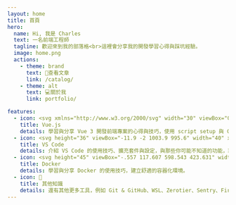 ```yaml
---
layout: home
title: 首頁
hero:
  name: Hi, 我是 Charles
  text: 一名前端工程師
  tagline: 歡迎來到我的部落格<br>這裡會分享我的開發學習心得與踩坑經驗。
  image: home.png
  actions:
    - theme: brand
      text: 📖查看文章
      link: /catalog/
    - theme: alt
      text: 💻關於我
      link: portfolio/

features:
  - icon: <svg xmlns="http://www.w3.org/2000/svg" width="30" viewBox="0 0 256 220.8"><path fill="#41B883" d="M204.8 0H256L128 220.8 0 0h97.92L128 51.2 157.44 0h47.36Z"/><path fill="#41B883" d="m0 0 128 220.8L256 0h-51.2L128 132.48 50.56 0H0Z"/><path fill="#35495E" d="M50.56 0 128 133.12 204.8 0h-47.36L128 51.2 97.92 0H50.56Z"/></svg>
    title: Vue.js
    details: 學習與分享 Vue 3 開發前端專案的心得與技巧，使用 script setup 與 Composition API。
  - icon: <svg height="36" viewBox="-11.9 -2 1003.9 995.6" width="40" xmlns="http://www.w3.org/2000/svg"><path d="m12.1 353.9s-24-17.3 4.8-40.4l67.1-60s19.2-20.2 39.5-2.6l619.2 468.8v224.8s-.3 35.3-45.6 31.4z" fill="#2489ca"/><path d="m171.7 498.8-159.6 145.1s-16.4 12.2 0 34l74.1 67.4s17.6 18.9 43.6-2.6l169.2-128.3z" fill="#1070b3"/><path d="m451.9 500 292.7-223.5-1.9-223.6s-12.5-48.8-54.2-23.4l-389.5 354.5z" fill="#0877b9"/><path d="m697.1 976.2c17 17.4 37.6 11.7 37.6 11.7l228.1-112.4c29.2-19.9 25.1-44.6 25.1-44.6v-671.2c0-29.5-30.2-39.7-30.2-39.7l-197.7-95.3c-43.2-26.7-71.5 4.8-71.5 4.8s36.4-26.2 54.2 23.4v887.5c0 6.1-1.3 12.1-3.9 17.5-5.2 10.5-16.5 20.3-43.6 16.2z" fill="#3c99d4"/></svg>
    title: VS Code
    details: 介紹 VS Code 的使用技巧、擴充套件與設定，與那些你可能不知道的功能，取代安裝一堆臃腫的第三方軟體。
  - icon: <svg height="45" viewBox="-.557 117.607 598.543 423.631" width="35" xmlns="http://www.w3.org/2000/svg"><g fill="#0091e2"><path d="m592.162 277.804c-1.664-1.37-16.642-12.597-48.815-12.597-8.321 0-16.92.822-25.24 2.191-6.102-41.898-41.327-62.162-42.714-63.257l-8.598-4.93-5.547 7.942c-6.934 10.68-12.204 22.729-15.255 35.052-5.824 23.824-2.219 46.279 9.985 65.447-14.7 8.216-38.553 10.133-43.545 10.406h-393.853c-10.262 0-18.583 8.216-18.583 18.348-.554 33.956 5.27 67.912 17.197 99.951 13.59 35.052 33.838 61.067 59.91 76.95 29.4 17.799 77.383 27.931 131.468 27.931 24.408 0 48.815-2.19 72.946-6.572 33.56-6.025 65.734-17.526 95.412-34.23a260.485 260.485 0 0 0 64.902-52.577c31.342-34.778 49.925-73.663 63.515-108.167h5.547c34.116 0 55.195-13.418 66.844-24.92 7.766-7.12 13.59-15.882 17.751-25.74l2.497-7.12z"/><path d="m55.193 306.83h52.698c2.497 0 4.716-1.916 4.716-4.654v-46.553c0-2.465-1.942-4.655-4.716-4.655h-52.698c-2.496 0-4.715 1.916-4.715 4.655v46.553c.277 2.738 2.219 4.655 4.715 4.655zm72.668 0h52.699c2.496 0 4.715-1.916 4.715-4.654v-46.553c0-2.465-1.942-4.655-4.715-4.655h-52.7c-2.496 0-4.715 1.916-4.715 4.655v46.553c.278 2.738 2.22 4.655 4.715 4.655m74.055 0h52.699c2.496 0 4.715-1.917 4.715-4.655v-46.553c0-2.465-1.942-4.655-4.715-4.655h-52.699c-2.496 0-4.715 1.916-4.715 4.655v46.553c0 2.738 1.942 4.655 4.715 4.655zm72.946 0h52.699c2.496 0 4.715-1.917 4.715-4.655v-46.553c0-2.465-1.942-4.655-4.715-4.655h-52.699c-2.496 0-4.715 1.916-4.715 4.655v46.553c0 2.738 2.219 4.655 4.715 4.655zm-147-66.543h52.698c2.496 0 4.715-2.19 4.715-4.655v-46.553c0-2.465-1.942-4.656-4.715-4.656h-52.699c-2.496 0-4.715 1.917-4.715 4.656v46.553c.278 2.464 2.22 4.655 4.715 4.655m74.055 0h52.699c2.496 0 4.715-2.19 4.715-4.655v-46.553c0-2.465-1.942-4.656-4.715-4.656h-52.699c-2.496 0-4.715 1.917-4.715 4.656v46.553c0 2.464 1.942 4.655 4.715 4.655m72.946 0h52.699c2.496 0 4.715-2.19 4.715-4.655v-46.553c0-2.465-2.22-4.656-4.715-4.656h-52.699c-2.496 0-4.715 1.917-4.715 4.656v46.553c0 2.464 2.219 4.655 4.715 4.655m0-66.817h52.699c2.496 0 4.715-1.917 4.715-4.655v-46.553c0-2.465-2.22-4.656-4.715-4.656h-52.699c-2.496 0-4.715 1.917-4.715 4.656v46.553c0 2.464 2.219 4.655 4.715 4.655m73.5 133.36h52.699c2.496 0 4.715-1.917 4.715-4.655v-46.553c0-2.465-1.941-4.655-4.715-4.655h-52.698c-2.497 0-4.716 1.916-4.716 4.655v46.553c.278 2.738 2.22 4.655 4.716 4.655"/></g></svg>
    title: Docker
    details: 學習與分享 Docker 的使用技巧，建立舒適的容器化環境。
  - icon: 🧰
    title: 其他知識
    details: 還有其他更多工具，例如 Git & GitHub、WSL、Zerotier、Sentry、Firebase 等等。
---
```

